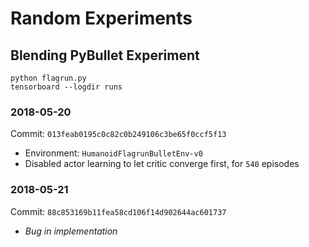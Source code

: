 # Random Experiments

## Blending PyBullet Experiment

```
python flagrun.py
tensorboard --logdir runs
```

### 2018-05-20
Commit: `013feab0195c0c82c0b249106c3be65f0ccf5f13`
* Environment: `HumanoidFlagrunBulletEnv-v0`
* Disabled actor learning to let critic converge first, for `540` episodes

### 2018-05-21
Commit: `88c853169b11fea58cd106f14d902644ac601737`
* *Bug in implementation*

